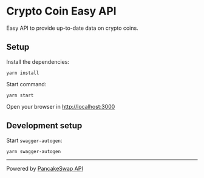 # Crypto Coin Easy API
Easy API to provide up-to-date data on crypto coins.

## Setup

Install the dependencies:

```
yarn install
```

Start command:
```
yarn start
```

Open your browser in [http://localhost:3000]()

## Development setup

Start `swagger-autogen`:

```
yarn swagger-autogen
```

____

Powered by [PancakeSwap API](https://github.com/pancakeswap/pancake-info-api)